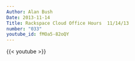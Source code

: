 ```yaml
---
Author: Alan Bush
Date: 2013-11-14
Title: Rackspace Cloud Office Hours  11/14/13
number: "033"
youtube_id: fMOa5-82oQY
---
```


{{< youtube >}}
